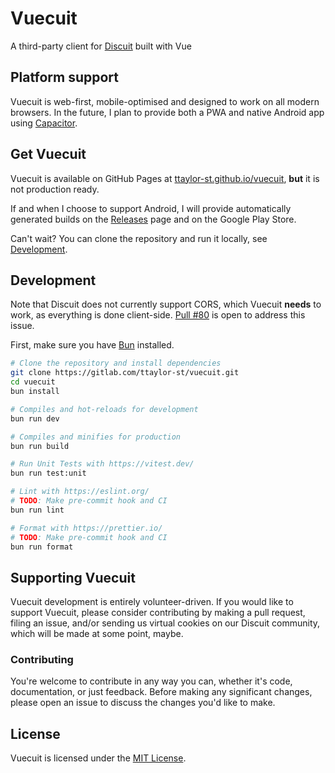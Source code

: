 # Vuecuit

A third-party client for [Discuit] built with Vue

## Platform support

Vuecuit is web-first, mobile-optimised and designed to work on all modern browsers.
In the future, I plan to provide both a PWA and native Android app using [Capacitor].

## Get Vuecuit

Vuecuit is available on GitHub Pages at
[ttaylor-st.github.io/vuecuit](https://ttaylor-st.github.io/vuecuit), **but** it is not production ready.

If and when I choose to support Android, I will provide automatically generated builds on the
[Releases](https://github.com/ttaylor-st/vuecuit/releases) page and on the Google Play Store.

Can't wait? You can clone the repository and run it locally, see [Development](#development).

## Development

Note that Discuit does not currently support CORS, which Vuecuit **needs** to work, as everything is done client-side. 
[Pull #80](https://github.com/discuitnet/discuit/pull/80) is open to address this issue.

First, make sure you have [Bun] installed.

```sh
# Clone the repository and install dependencies
git clone https://gitlab.com/ttaylor-st/vuecuit.git
cd vuecuit
bun install

# Compiles and hot-reloads for development
bun run dev

# Compiles and minifies for production
bun run build

# Run Unit Tests with https://vitest.dev/
bun run test:unit

# Lint with https://eslint.org/
# TODO: Make pre-commit hook and CI
bun run lint

# Format with https://prettier.io/
# TODO: Make pre-commit hook and CI
bun run format

```

## Supporting Vuecuit

Vuecuit development is entirely volunteer-driven.
If you would like to support Vuecuit, please consider contributing by making a pull request,
filing an issue, and/or sending us virtual cookies on our Discuit community, which will be made at some point, maybe.

### Contributing

You're welcome to contribute in any way you can, whether it's code, documentation, or just feedback. 
Before making any significant changes, please open an issue to discuss the changes you'd like to make.


## License

Vuecuit is licensed under the [MIT License](LICENSE).

[Discuit]: https://discuit.net/

[Capacitor]: https://capacitorjs.com/

[Bun]: https://bun.sh/


